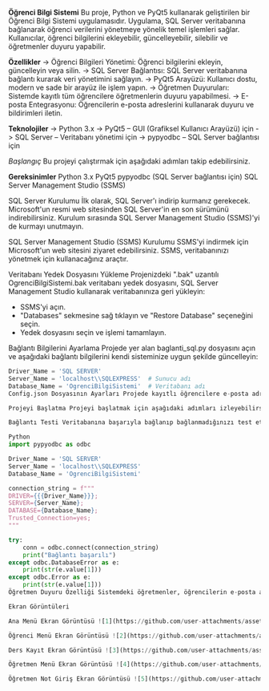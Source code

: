 **Öğrenci Bilgi Sistemi**
Bu proje, Python ve PyQt5 kullanarak geliştirilen bir Öğrenci Bilgi Sistemi uygulamasıdır. Uygulama, SQL Server veritabanına bağlanarak öğrenci verilerini yönetmeye yönelik temel işlemleri sağlar. Kullanıcılar, öğrenci bilgilerini ekleyebilir, güncelleyebilir, silebilir ve öğretmenler duyuru yapabilir.

**Özellikler**
-> Öğrenci Bilgileri Yönetimi: Öğrenci bilgilerini ekleyin, güncelleyin veya silin.
-> SQL Server Bağlantısı: SQL Server veritabanına bağlantı kurarak veri yönetimini sağlayın.
-> PyQt5 Arayüzü: Kullanıcı dostu, modern ve sade bir arayüz ile işlem yapın.
-> Öğretmen Duyuruları: Sistemde kayıtlı tüm öğrencilere öğretmenlerin duyuru yapabilmesi.
-> E-posta Entegrasyonu: Öğrencilerin e-posta adreslerini kullanarak duyuru ve bildirimleri iletin.

**Teknolojiler**
-> Python 3.x
-> PyQt5 – GUI (Grafiksel Kullanıcı Arayüzü) için
-> SQL Server – Veritabanı yönetimi için
-> pypyodbc – SQL Server bağlantısı için

_Başlangıç_
Bu projeyi çalıştırmak için aşağıdaki adımları takip edebilirsiniz.

**Gereksinimler**
Python 3.x
PyQt5
pypyodbc (SQL Server bağlantısı için)
SQL Server Management Studio (SSMS)

SQL Server Kurulumu
İlk olarak, SQL Server'ı indirip kurmanız gerekecek. Microsoft'un resmi web sitesinden SQL Server'in en son sürümünü indirebilirsiniz. Kurulum sırasında SQL Server Management Studio (SSMS)'yi de kurmayı unutmayın.

SQL Server Management Studio (SSMS) Kurulumu
SSMS'yi indirmek için Microsoft'un web sitesini ziyaret edebilirsiniz. SSMS, veritabanınızı yönetmek için kullanacağınız araçtır.

Veritabanı Yedek Dosyasını Yükleme
Projenizdeki ".bak" uzantılı OgrenciBilgiSistemi.bak veritabanı yedek dosyasını, SQL Server Management Studio kullanarak veritabanınıza geri yükleyin:
- SSMS'yi açın.
- "Databases" sekmesine sağ tıklayın ve "Restore Database" seçeneğini seçin.
- Yedek dosyasını seçin ve işlemi tamamlayın.

Bağlantı Bilgilerini Ayarlama
Projede yer alan baglanti_sql.py dosyasını açın ve aşağıdaki bağlantı bilgilerini kendi sisteminize uygun şekilde güncelleyin:

```python
Driver_Name = 'SQL SERVER'
Server_Name = 'localhost\\SQLEXPRESS'  # Sunucu adı
Database_Name = 'OgrenciBilgiSistemi'  # Veritabanı adı
Config.json Dosyasının Ayarları Projede kayıtlı öğrencilere e-posta adresi gereklidir. Bu nedenle, proje çalıştırılmadan önce Config.json adlı dosyanın içerisine geçerli bir hotmail adresi ve şifresi girmeniz gerekmektedir.

Projeyi Başlatma Projeyi başlatmak için aşağıdaki adımları izleyebilirsiniz.

Bağlantı Testi Veritabanına başarıyla bağlanıp bağlanmadığınızı test etmek için aşağıdaki Python kodunu kullanabilirsiniz:

Python
import pypyodbc as odbc

Driver_Name = 'SQL SERVER'
Server_Name = 'localhost\\SQLEXPRESS'
Database_Name = 'OgrenciBilgiSistemi'

connection_string = f"""
DRIVER={{{Driver_Name}}};
SERVER={Server_Name};
DATABASE={Database_Name};
Trusted_Connection=yes;
"""

try:
    conn = odbc.connect(connection_string)
    print("Bağlantı başarılı")
except odbc.DatabaseError as e:
    print(str(e.value[1]))
except odbc.Error as e:
    print(str(e.value[1]))
Öğretmen Duyuru Özelliği Sistemdeki öğretmenler, öğrencilerin e-posta adreslerine duyuru gönderebilir. Bu özellik, öğretmenlerin öğrencilere önemli bilgileri iletmelerini sağlar. Duyurular, veritabanındaki kayıtlı e-posta adreslerine otomatik olarak iletilir.

Ekran Görüntüleri

Ana Menü Ekran Görüntüsü ![1](https://github.com/user-attachments/assets/e648a79c-6672-4a66-8243-a540041a52ce)

Öğrenci Menü Ekran Görüntüsü ![2](https://github.com/user-attachments/assets/27c612fb-6759-4b9e-98b0-96ca2af99f96)

Ders Kayıt Ekran Görüntüsü ![3](https://github.com/user-attachments/assets/46e5402d-ca4c-4b98-8ec4-0fcff110df06)

Öğretmen Menü Ekran Görüntüsü ![4](https://github.com/user-attachments/assets/b8447d3a-5576-4d54-bae5-6288f819b5c5)

Öğretmen Not Giriş Ekran Görüntüsü ![5](https://github.com/user-attachments/assets/42ea7a50-a9a4-452a-ab0c-56a35746153b)

